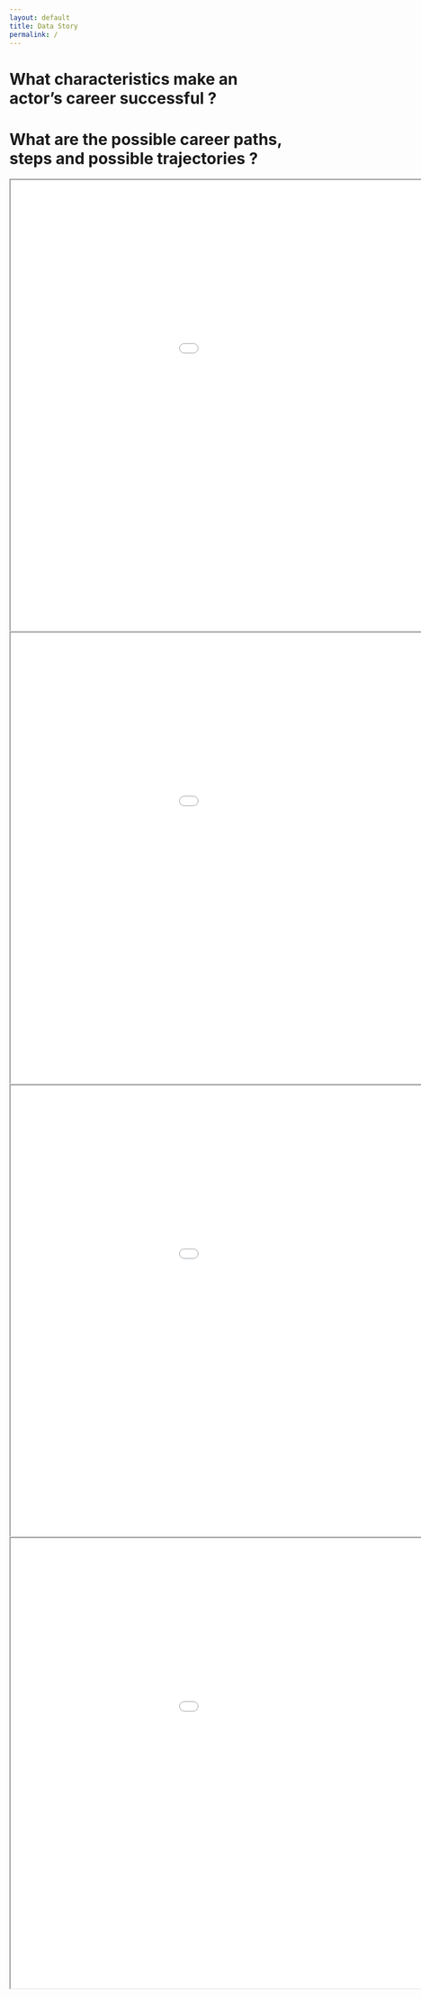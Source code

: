 ```yaml
---
layout: default
title: Data Story
permalink: /
---
```


# What characteristics make an actor’s career successful ?

# What are the possible career paths, steps and possible trajectories ?
<iframe src="src/graphs/personas_actors_occupations_relations_graph_interactive.html" width="1200" height="800"></iframe>

<iframe src="src/graphs/personas_characters_occupations_relations_graph_interactive.html" width="1200" height="800"></iframe>
<iframe src="src/graphs//actor_movies_rating_graph.html" width="1200" height="800"></iframe>
<iframe src="src/graphs/movies_budget_revenue_ratings_graph.html" width="1200" height="800"></iframe>
